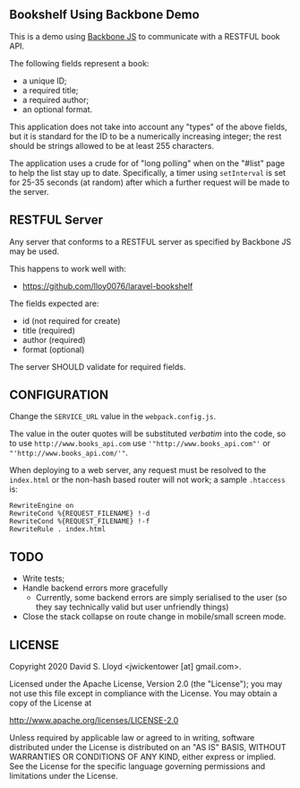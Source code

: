 ## Bookshelf Using Backbone Demo

This is a demo using [Backbone JS](https://www.backonejs.org/) to communicate with a
RESTFUL book API.

The following fields represent a book:

- a unique ID;
- a required title;
- a required author;
- an optional format.

This application does not take into account any "types" of the above fields, but
it is standard for the ID to be a numerically increasing integer; the rest should
be strings allowed to be at least 255 characters.

The application uses a crude for of "long polling" when on the "#list" page to help
the list stay up to date. Specifically, a timer using `setInterval` is set for
25-35 seconds (at random) after which a further request will be made to the
server.

## RESTFUL Server

Any server that conforms to a RESTFUL server as specified by Backbone JS may be used.

This happens to work well with:

* https://github.com/lloy0076/laravel-bookshelf

The fields expected are:

- id (not required for create)
- title (required)
- author (required)
- format (optional)

The server SHOULD validate for required fields.

## CONFIGURATION

Change the `SERVICE_URL` value in the `webpack.config.js`.

The value in the outer quotes will be substituted *verbatim* into the code, so
to use `http://www.books_api.com` use `'"http://www.books_api.com"'` or 
`"'http://www.books_api.com/'"`.

When deploying to a web server, any request must be resolved to the `index.html` or
the non-hash based router will not work; a sample `.htaccess` is:

```
RewriteEngine on
RewriteCond %{REQUEST_FILENAME} !-d
RewriteCond %{REQUEST_FILENAME} !-f
RewriteRule . index.html
```

## TODO

- Write tests;
- Handle backend errors more gracefully
  - Currently, some backend errors are simply serialised to the user (so they say
  technically valid but user unfriendly things)
- Close the stack collapse on route change in mobile/small screen mode.

## LICENSE

Copyright 2020 David S. Lloyd <jwickentower [at] gmail.com>.

Licensed under the Apache License, Version 2.0 (the "License"); you may not use this file except in compliance with the 
License. You may obtain a copy of the License at

http://www.apache.org/licenses/LICENSE-2.0

Unless required by applicable law or agreed to in writing, software distributed under the License is distributed on an 
"AS IS" BASIS, WITHOUT WARRANTIES OR CONDITIONS OF ANY KIND, either express or implied. See the License for the 
specific language governing permissions and limitations under the License.
